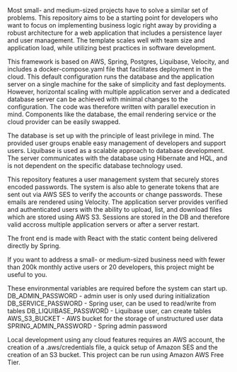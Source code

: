Most small- and medium-sized projects have to solve a similar set of problems. 
This repository aims to be a starting point for developers who want to focus on 
implementing business logic right away by providing a robust architecture for a 
web application that includes a persistence layer and user management.  The 
template scales well with team size and application load, while utilizing best 
practices in software development.

This framework is based on AWS, Spring, Postgres, Liquibase, Velocity, and 
includes a docker-compose.yaml file that facilitates deployment in the cloud.
This default configuration runs the database and the application server on a
single machine for the sake of simplicity and fast deployments. However, 
horizontal scaling with multiple application server and a dedicated database 
server can be achieved with minimal changes to the configuration. The code was
therefore written with parallel execution in mind. Components like the database, 
the email rendering service or the cloud provider can be easily swapped.

The database is set up with the principle of least privilege in mind. The 
provided user groups enable easy management of developers and support users. 
Liquibase is used as a scalable approach to database development. The server 
communicates with the database using Hibernate and HQL, and is not dependent on 
the specific database technology used.

This repository features a user management system that securely stores encoded 
passwords. The system is also able to generate tokens that are sent out via AWS 
SES to verify the accounts or change passwords. These emails are rendered 
using Velocity. The application server provides verified and authenticated users 
with the ability to upload, list, and download files which are stored using AWS 
S3. Sessions are stored in the DB and therefore valid accross multiple 
application servers or after a server restart.

The front end is made with React with the static content being delivered 
directly by Spring.

If you want to address a small- or medium-sized business need with fewer than 
200k monthly active users or 20 developers, this project might be useful to you.

These environmental variables are required before the system can start up.
DB_ADMIN_PASSWORD - admin user is only used during initialization
DB_SERVICE_PASSWORD - Spring user, can be used to read/write from tables
DB_LIQUIBASE_PASSWORD - Liquibase user, can create tables
AWS_S3_BUCKET - AWS bucket for the storage of unstructured user data
SPRING_ADMIN_PASSWORD - Spring admin password

Local development using any cloud features requires an AWS account, the 
creation of a .aws/credentials file, a quick setup of Amazon SES and the 
creation of an S3 bucket. This project can be run using Amazon AWS Free Tier.